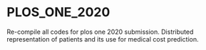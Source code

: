 # PLOS_ONE_2020

Re-compile all codes for plos one 2020 submission. 
Distributed representation of patients and its use for medical cost prediction.
